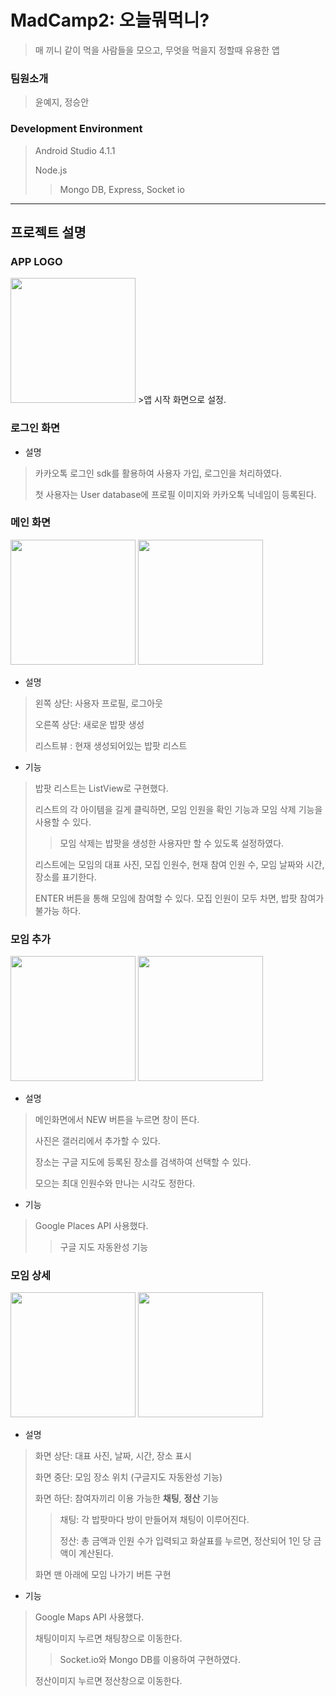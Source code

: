 # MadCamp2: 오늘뭐먹니?
> 매 끼니 같이 먹을 사람들을 모으고, 무엇을 먹을지 정할때 유용한 앱
### 팀원소개
> 윤예지, 정승안
### Development Environment
>Android Studio 4.1.1
>
>Node.js 
>>Mongo DB, Express, Socket io
---
## 프로젝트 설명
### APP LOGO
<img src = "https://user-images.githubusercontent.com/77380770/125474252-82f50cbd-eed6-40a3-b1ff-c7462f8a5977.png" width="200" height="200">
>앱 시작 화면으로 설정.

### 로그인 화면
- 설명
> 카카오톡 로그인 sdk를 활용하여 사용자 가입, 로그인을 처리하였다. 
>
> 첫 사용자는 User database에 프로필 이미지와 카카오톡 닉네임이 등록된다.

### 메인 화면
<img src = "https://user-images.githubusercontent.com/77380770/125489523-80f93212-0450-4f45-913b-ca067037f5de.gif" width="200">   <img src = "https://user-images.githubusercontent.com/77380770/125489536-72a46eed-ef61-401b-bfdc-fe4ab6c3fee0.gif" width="200">
- 설명
> 왼쪽 상단: 사용자 프로필, 로그아웃
>
> 오른쪽 상단: 새로운 밥팟 생성
>
> 리스트뷰 : 현재 생성되어있는 밥팟 리스트

- 기능
> 밥팟 리스트는 ListView로 구현했다.
>
> 리스트의 각 아이템을 길게 클릭하면, 모임 인원을 확인 기능과 모임 삭제 기능을 사용할 수 있다.
>> 모임 삭제는 밥팟을 생성한 사용자만 할 수 있도록 설정하였다.
>
> 리스트에는 모임의 대표 사진, 모집 인원수, 현재 참여 인원 수, 모임 날짜와 시간, 장소를 표기한다.
>
> ENTER 버튼을 통해 모임에 참여할 수 있다. 모집 인원이 모두 차면, 밥팟 참여가 불가능 하다.

### 모임 추가

<img src = "https://user-images.githubusercontent.com/77380770/125489523-80f93212-0450-4f45-913b-ca067037f5de.gif" width="200">   <img src = "https://user-images.githubusercontent.com/77380770/125489536-72a46eed-ef61-401b-bfdc-fe4ab6c3fee0.gif" width="200">

- 설명
>메인화면에서 NEW 버튼을 누르면 창이 뜬다.
>
>사진은 갤러리에서 추가할 수 있다.
>
>장소는 구글 지도에 등록된 장소를 검색하여 선택할 수 있다.
>
>모으는 최대 인원수와 만나는 시각도 정한다.


- 기능
> Google Places API 사용했다.
>> 구글 지도 자동완성 기능
>

### 모임 상세
<img src = "https://user-images.githubusercontent.com/77380770/125489978-289fbf50-4955-4d57-beea-03ef9a0203bf.gif" width="200"> <img src = "https://user-images.githubusercontent.com/77380770/125490066-55c0e538-d6d4-4f13-8c9c-1df26a3cba91.gif" width="200">
- 설명
> 화면 상단: 대표 사진, 날짜, 시간, 장소 표시
>
> 화면 중단: 모임 장소 위치 (구글지도 자동완성 기능)
>
> 화면 하단: 참여자끼리 이용 가능한 **채팅**, **정산** 기능
>> 채팅: 각 밥팟마다 방이 만들어져 채팅이 이루어진다.
>>
>> 정산: 총 금액과 인원 수가 입력되고 화살표를 누르면, 정산되어 1인 당 금액이 계산된다.
>
> 화면 맨 아래에 모임 나가기 버튼 구현

- 기능
> Google Maps API 사용했다.
>
> 채팅이미지 누르면 채팅창으로 이동한다.
>> Socket.io와 Mongo DB를 이용하여 구현하였다.
>
> 정산이미지 누르면 정산창으로 이동한다.
